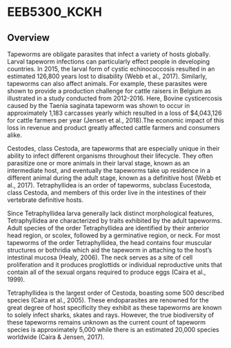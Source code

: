 # EEB5300_KCKH
## **Overview**
  
  Tapeworms are obligate parasites that infect a variety of hosts globally.  Larval tapeworm infections can particularly effect people in developing countries.  In 2015, the larval form of cystic echinococcosis resulted in an estimated 126,800 years lost to disability (Webb et al.,  2017).  Similarly, tapeworms can also affect animals.  For example, these parasites were shown to provide a production challenge for cattle raisers in Belgium as illustrated in a study conducted from 2012-2016.  Here, Bovine cysticercosis caused by the Taenia saginata tapeworm was shown to occur in approximately 1,183 carcasses yearly which resulted in a loss of $4,043,126 for cattle farmers per year (Jensen et al., 2018).The economic impact of this loss in revenue and product greatly affected cattle farmers and consumers alike.
  
  Cestodes, class Cestoda, are tapeworms that are especially unique in their ability to infect different organisms throughout their lifecycle.  They often parasitize one or more animals in their larval stage, known as an intermediate host, and eventually the tapeworms take up residence in a different animal during the adult stage, known as a definitive host (Webb et al., 2017).  Tetraphyllidea is an order of tapeworms, subclass Eucestoda, class Cestoda, and members of this order live in the intestines of their vertebrate definitive hosts.  
  
  Since Tetraphyllidea larva generally lack distinct morphological features, Tetraphyllidea are characterized by traits exhibited by the adult tapeworms.  Adult species of the order Tetraphyllidea are identified by their anterior head region, or scolex, followed by a germinative region, or neck.  For most tapeworms of the order Tetraphyllidea, the head contains four muscular structures or bothridia which aid the tapeworm in attaching to the host’s intestinal mucosa (Healy, 2006).  The neck serves as a site of cell proliferation and it produces proglottids or individual reproductive units that contain all of the sexual organs required to produce eggs (Caira et al., 1999).   
  
  Tetraphyllidea is the largest order of Cestoda, boasting some 500 described species (Caira et al., 2005).  These endoparasites are renowned for the great degree of host specificity they exhibit as these tapeworms are known to solely infect sharks, skates and rays.  However, the true biodiversity of these tapeworms remains unknown as the current count of tapeworm species is approximately 5,000 while there is an estimated 20,000 species worldwide (Caira & Jensen, 2017).
